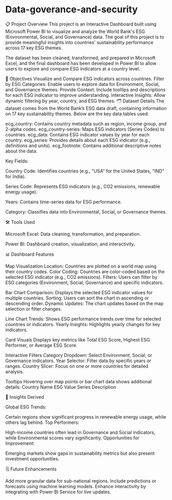 # Data-goverance-and-security
📋 Project Overview This project is an Interactive Dashboard built using Microsoft Power BI to visualize and analyze the World Bank's ESG (Environmental, Social, and Governance) data. The goal of this project is to provide meaningful insights into countries' sustainability performance across 17 key ESG themes.

The dataset has been cleaned, transformed, and prepared in Microsoft Excel, and the final dashboard has been developed in Power BI to allow users to explore and compare ESG indicators at a country level.

🎯 Objectives Visualize and Compare ESG indicators across countries. Filter by ESG Categories: Enable users to explore data for Environment, Social, and Governance themes. Provide Context: Include tooltips and descriptions for each ESG indicator to improve understanding. Interactive Insights: Allow dynamic filtering by year, country, and ESG themes. 🗂️ Dataset Details The dataset comes from the World Bank’s ESG data draft, containing information on 17 key sustainability themes. Below are the key data tables used:

ecg_country: Contains country metadata such as region, income group, and 2-alpha codes. ecg_country-series: Maps ESG indicators (Series Codes) to countries. ecg_data: Contains ESG indicator values by year for each country. ecg_series: Provides details about each ESG indicator (e.g., definitions and units). ecg_footnote: Contains additional descriptive notes about the data.

Key Fields:

Country Code: Identifies countries (e.g., "USA" for the United States, "IND" for India).

Series Code: Represents ESG indicators (e.g., CO2 emissions, renewable energy usage).

Years: Contains time-series data for ESG performance.

Category: Classifies data into Environmental, Social, or Governance themes.

🛠️ Tools Used

Microsoft Excel: Data cleaning, transformation, and preparation.

Power BI: Dashboard creation, visualization, and interactivity.

📊 Dashboard Features

Map Visualization
Location: Countries are plotted on a world map using their country codes. Color Coding: Countries are color-coded based on the selected ESG indicator (e.g., CO2 emissions). Filters: Users can filter by ESG categories (Environment, Social, Governance) and specific indicators.

Bar Chart
Comparison: Displays the selected ESG indicator values for multiple countries. Sorting: Users can sort the chart in ascending or descending order. Dynamic Updates: The chart updates based on the map selection or filter changes.

Line Chart
Trends: Shows ESG performance trends over time for selected countries or indicators. Yearly Insights: Highlights yearly changes for key indicators.

Card Visuals
Displays key metrics like Total ESG Score, Highest ESG Performer, or Average ESG Score.

Interactive Filters
Category Dropdown: Select Environment, Social, or Governance indicators. Year Selector: Filter data by specific years or ranges. Country Slicer: Focus on one or more countries for detailed analysis.

Tooltips
Hovering over map points or bar chart data shows additional details: Country Name ESG Value Series Description

📖 Insights Derived

Global ESG Trends:

Certain regions show significant progress in renewable energy usage, while others lag behind. Top Performers:

High-income countries often lead in Governance and Social indicators, while Environmental scores vary significantly. Opportunities for Improvement:

Emerging markets show gaps in sustainability metrics but also present investment opportunities.

🗒️ Future Enhancements

Add more granular data for sub-national regions. Include predictions or forecasts using machine learning models. Enhance interactivity by integrating with Power BI Service for live updates.
